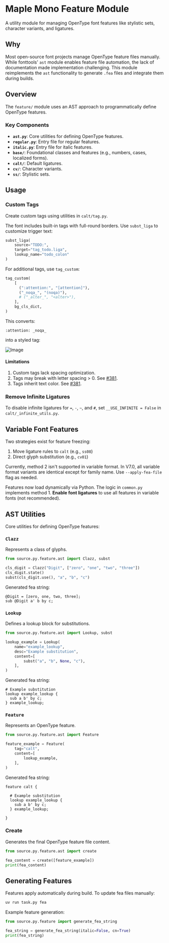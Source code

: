 # Maple Mono Feature Module

A utility module for managing OpenType font features like stylistic sets, character variants, and ligatures.

## Why

Most open-source font projects manage OpenType feature files manually. While fonttools' `ast` module enables feature file automation, the lack of documentation made implementation challenging. This module reimplements the `ast` functionality to generate `.fea` files and integrate them during builds.

## Overview

The `feature/` module uses an AST approach to programmatically define OpenType features.

### Key Components

- **`ast.py`**: Core utilities for defining OpenType features.
- **`regular.py`**: Entry file for regular features.
- **`italic.py`**: Entry file for italic features.
- **`base/`**: Foundational classes and features (e.g., numbers, cases, localized forms).
- **`calt/`**: Default ligatures.
- **`cv/`**: Character variants.
- **`ss/`**: Stylistic sets.

## Usage

### Custom Tags

Create custom tags using utilities in `calt/tag.py`.

The font includes built-in tags with full-round borders. Use `subst_liga` to customize trigger text:

```py
subst_liga(
    source="TODO:",
    target="tag_todo.liga",
    lookup_name="todo_colon"
)
```

For additional tags, use `tag_custom`:

```py
tag_custom(
    [
      (":attention:", "[attention]"),
      ("_noqa_", "(noqa)"),
      # ("_alter_", "<alter>"),
    ],
    bg_cls_dict,
)
```
This converts:
```
:attention: _noqa_
```

into a styled tag:

![Image](https://github.com/user-attachments/assets/e67f282c-e961-4e55-9169-2f20d7ccfbc6)

#### Limitations

1. Custom tags lack spacing optimization.
2. Tags may break with letter spacing > 0. See [#381](https://github.com/subframe7536/maple-font/issues/381#issuecomment-2808022878).
3. Tags inherit text color. See [#381](https://github.com/subframe7536/maple-font/issues/381#issuecomment-2809622541).

### Remove Infinite Ligatures

To disable infinite ligatures for `=`, `-`, `~`, and `#`, set `__USE_INFINITE = False` in `calt/_infinite_utils.py`.

## Variable Font Features

Two strategies exist for feature freezing:
1. Move ligature rules to `calt` (e.g., `ss08`)
2. Direct glyph substitution (e.g., `cv01`)

Currently, method 2 isn't supported in variable format. In V7.0, all variable format variants are identical except for family name. Use `--apply-fea-file` flag as needed.

Features now load dynamically via Python. The logic in `common.py` implements method 1. **Enable font ligatures** to use all features in variable fonts (not recommended).

## AST Utilities

Core utilities for defining OpenType features:

### `Clazz`

Represents a class of glyphs.

```py
from source.py.feature.ast import Clazz, subst

cls_digit = Clazz("Digit", ["zero", "one", "two", "three"])
cls_digit.state()
subst(cls_digit.use(), "a", "b", "c")
```

Generated fea string:

```fea
@Digit = [zero, one, two, three];
sub @Digit a' b by c;
```

### `Lookup`

Defines a lookup block for substitutions.

```py
from source.py.feature.ast import Lookup, subst

lookup_example = Lookup(
    name="example_lookup",
    desc="Example substitution",
    content=[
        subst("a", "b", None, "c"),
    ],
)
```

Generated fea string:

```fea
# Example substitution
lookup example_lookup {
  sub a b' by c;
} example_lookup;
```

### `Feature`

Represents an OpenType feature.

```py
from source.py.feature.ast import Feature

feature_example = Feature(
    tag="calt",
    content=[
        lookup_example,
    ],
)
```

Generated fea string:

```fea
feature calt {

  # Example substitution
  lookup example_lookup {
    sub a b' by c;
  } example_lookup;

}
```

### Create

Generates the final OpenType feature file content.

```py
from source.py.feature.ast import create

fea_content = create([feature_example])
print(fea_content)
```

## Generating Features

Features apply automatically during build. To update fea files manually:

```sh
uv run task.py fea
```

Example feature generation:

```py
from source.py.feature import generate_fea_string

fea_string = generate_fea_string(italic=False, cn=True)
print(fea_string)
```
